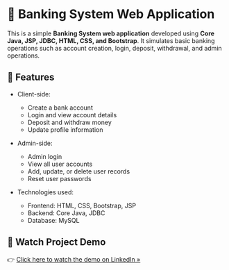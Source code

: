 # 🏦 Banking System Web Application

This is a simple **Banking System web application** developed using **Core Java, JSP, JDBC, HTML, CSS, and Bootstrap**. It simulates basic banking operations such as account creation, login, deposit, withdrawal, and admin operations.

## 🚀 Features

- Client-side:
  - Create a bank account
  - Login and view account details
  - Deposit and withdraw money
  - Update profile information

- Admin-side:
  - Admin login
  - View all user accounts
  - Add, update, or delete user records
  - Reset user passwords

- Technologies used:
  - Frontend: HTML, CSS, Bootstrap, JSP
  - Backend: Core Java, JDBC
  - Database: MySQL

## 🔗 Watch Project Demo

👉 [Click here to watch the demo on LinkedIn »](https://www.linkedin.com/posts/manan-hiteshbhai-7b9702289_this-is-my-first-java-project-which-was-activity-7315382054299324417-uFtU?utm_source=share&utm_medium=member_desktop)
